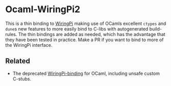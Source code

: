 # Ocaml-WiringPi2
This is a thin binding to [WiringPi](https://github.com/WiringPi/WiringPi) making use of OCamls excellent `ctypes` and `dune`s new features to more easily bind to C-libs with autogenerated build-rules.
The thin bindings are added as needed, which has the advantage that they have been tested in practice. Make a PR if you want to bind to more of the WiringPi interface.

## Related
* The deprecated [WiringPi-binding](https://github.com/Leonidas-from-XIV/ocaml-wiringpi) for OCaml, including unsafe custom C-stubs.
